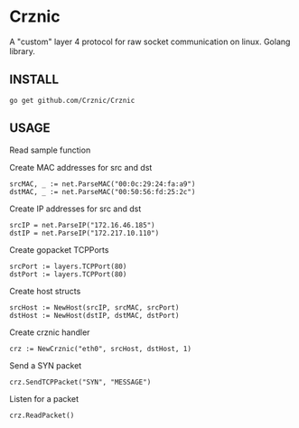 # Crznic
A "custom" layer 4 protocol for raw socket communication on linux. Golang library.  

## INSTALL
```
go get github.com/Crznic/Crznic
```

## USAGE
Read sample function

Create MAC addresses for src and dst
```
srcMAC, _ := net.ParseMAC("00:0c:29:24:fa:a9")
dstMAC, _ := net.ParseMAC("00:50:56:fd:25:2c")
```

Create IP addresses for src and dst
```
srcIP = net.ParseIP("172.16.46.185")
dstIP = net.ParseIP("172.217.10.110")
```

Create gopacket TCPPorts
```
srcPort := layers.TCPPort(80)
dstPort := layers.TCPPort(80)
```

Create host structs
```
srcHost := NewHost(srcIP, srcMAC, srcPort)
dstHost := NewHost(dstIP, dstMAC, dstPort)
```

Create crznic handler
```
crz := NewCrznic("eth0", srcHost, dstHost, 1)
```

Send a SYN packet
```
crz.SendTCPPacket("SYN", "MESSAGE")
```

Listen for a packet
```
crz.ReadPacket()
```
